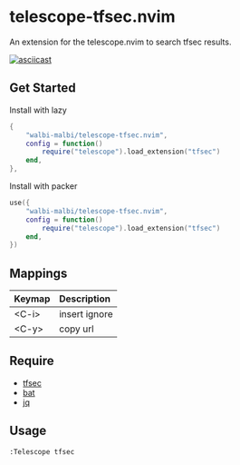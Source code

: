 # telescope-tfsec.nvim

An extension for the telescope.nvim to search tfsec results.

[![asciicast](https://asciinema.org/a/554154.svg)](https://asciinema.org/a/554154)

## Get Started

Install with lazy

```lua
{
	"walbi-malbi/telescope-tfsec.nvim",
	config = function()
		require("telescope").load_extension("tfsec")
	end,
},
```

Install with packer

```lua
use({
	"walbi-malbi/telescope-tfsec.nvim",
	config = function()
		require("telescope").load_extension("tfsec")
	end,
})
```

## Mappings

|Keymap|Description|
|:-|:-|
|\<C-i\>| insert ignore|
|\<C-y\>| copy url |

## Require

- [tfsec](https://github.com/aquasecurity/tfsec)
- [bat](https://github.com/sharkdp/bat)
- [jq](https://stedolan.github.io/jq)

## Usage

```
:Telescope tfsec
```
